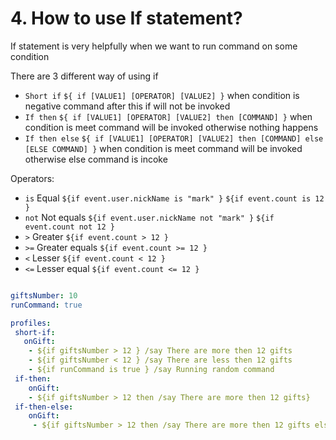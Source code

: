 
# 4. How to use If statement?

  If statement is very helpfully when we want to run command on some condition

  There are 3 different way of using if 
  - `Short if` `${ if [VALUE1] [OPERATOR] [VALUE2] }` when condition is negative command after this if will not be invoked
  - `If then` `${ if [VALUE1] [OPERATOR] [VALUE2] then [COMMAND] }` when condition is meet command will be invoked otherwise nothing happens
  - `If then else` `${ if [VALUE1] [OPERATOR] [VALUE2] then [COMMAND] else [ELSE COMMAND] }` when condition is meet command will be invoked otherwise else command is incoke

  Operators:
  - `is` Equal   `${if event.user.nickName is "mark" }` `${if event.count is 12 }`
  - `not` Not equals  `${if event.user.nickName not "mark" }` `${if event.count not 12 }`
  - `>` Greater   `${if event.count > 12 }`
  - `>=` Greater equals   `${if event.count >= 12 }`
  - `<` Lesser   `${if event.count < 12 }`
  - `<=` Lesser equal   `${if event.count <= 12 }`


``` yml

giftsNumber: 10
runCommand: true

profiles:
 short-if:
   onGift:
    - ${if giftsNumber > 12 } /say There are more then 12 gifts
    - ${if giftsNumber < 12 } /say There are less then 12 gifts
    - ${if runCommand is true } /say Running random command
 if-then:
    onGift:
    - ${if giftsNumber > 12 then /say There are more then 12 gifts}
 if-then-else:
    onGift:
     - ${if giftsNumber > 12 then /say There are more then 12 gifts else /say There are less then 12 gifts}
```

